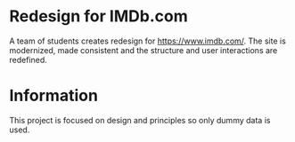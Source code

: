 # Redesign for IMDb.com
A team of students creates redesign for https://www.imdb.com/. The site is modernized, made consistent and the structure and user interactions are redefined.

# Information
This project is focused on design and principles so only dummy data is used.
